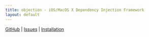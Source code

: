 ```yaml
---
title: objection - iOS/MacOS X Dependency Injection Framework
layout: default
---
```


[GitHub](https://github.com/atomicobject/objection/) |
[Issues](http://ralfebert.lighthouseapp.com/projects/67904/) |
[Installation](#installation)